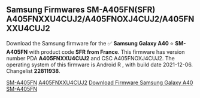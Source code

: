 <h2>Samsung Firmwares SM-A405FN(SFR) A405FNXXU4CUJ2/A405FNOXJ4CUJ2/A405FNXXU4CUJ2</h2>
Download the Samsung firmware for the ✅ <strong>Samsung Galaxy A40 </strong> ⭐ <strong>SM-A405FN</strong> with product code <strong>SFR</strong> <strong> from France</strong>. This firmware has version number PDA <strong>A405FNXXU4CUJ2</strong> and CSC A405FNOXJ4CUJ2. The operating system of this firmware is Android R , with build date 2021-12-06. Changelist <strong>22811938</strong>.


[SM-A405FN](https://samfirm.shop/samsung/model/SM-A405FN)
[A405FNXXU4CUJ2](https://samfirm.shop/samsung/pda/A405FNXXU4CUJ2)
[Download Firmware Samsung Galaxy A40 SM-A405FN](https://samfirm.shop/samsung/firmware/480592)

